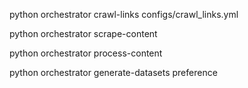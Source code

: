 python orchestrator crawl-links configs/crawl_links.yml

python orchestrator scrape-content

python orchestrator process-content

python orchestrator generate-datasets preference
